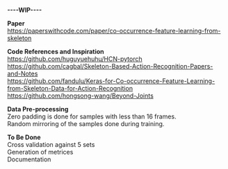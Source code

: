 
**----WIP----**
  
**Paper**  
https://paperswithcode.com/paper/co-occurrence-feature-learning-from-skeleton  
  
**Code References and Inspiration**  
https://github.com/huguyuehuhu/HCN-pytorch  
https://github.com/cagbal/Skeleton-Based-Action-Recognition-Papers-and-Notes  
https://github.com/fandulu/Keras-for-Co-occurrence-Feature-Learning-from-Skeleton-Data-for-Action-Recognition  
https://github.com/hongsong-wang/Beyond-Joints  
  
**Data Pre-processing**  
Zero padding is done for samples with less than 16 frames.  
Random mirroring of the samples done during training.
  
**To Be Done**  
Cross validation against 5 sets  
Generation of metrices  
Documentation  
